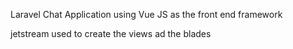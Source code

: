 Laravel Chat Application using Vue JS as the front end framework

jetstream used to create the views ad the blades
